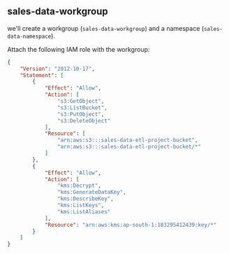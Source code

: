 ## sales-data-workgroup

we'll create a workgroup (`sales-data-workgroup`) and a namespace (`sales-data-namespace`).

Attach the following IAM role with the workgroup:


```json
{
    "Version": "2012-10-17",
    "Statement": [
        {
            "Effect": "Allow",
            "Action": [
                "s3:GetObject",
                "s3:ListBucket",
                "s3:PutObject",
                "s3:DeleteObject"
            ],
            "Resource": [
                "arn:aws:s3:::sales-data-etl-project-bucket",
                "arn:aws:s3:::sales-data-etl-project-bucket/*"
            ]
        },
        {
            "Effect": "Allow",
            "Action": [
                "kms:Decrypt",
                "kms:GenerateDataKey",
                "kms:DescribeKey",
                "kms:ListKeys",
                "kms:ListAliases"
            ],
            "Resource": "arn:aws:kms:ap-south-1:183295412439:key/*"
        }
    ]
}
```
